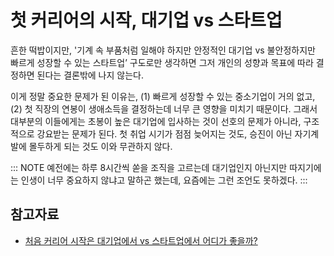 # 첫 커리어의 시작, 대기업 vs 스타트업

흔한 떡밥이지만, '기계 속 부품처럼 일해야 하지만 안정적인 대기업 vs 불안정하지만 빠르게 성장할 수 있는 스타트업’ 구도로만 생각하면 그저 개인의 성향과 목표에 따라 결정하면 된다는 결론밖에 나지 않는다.

이게 정말 중요한 문제가 된 이유는, (1) 빠르게 성장할 수 있는 중소기업이 거의 없고, (2) 첫 직장의 연봉이 생애소득을 결정하는데 너무 큰 영향을 미치기 때문이다. 그래서 대부분의 이들에게는 초봉이 높은 대기업에 입사하는 것이 선호의 문제가 아니라, 구조적으로 강요받는 문제가 된다. 첫 취업 시기가 점점 늦어지는 것도, 승진이 아닌 자기계발에 몰두하게 되는 것도 이와 무관하지 않다.

::: NOTE
예전에는 하루 8시간씩 쏟을 조직을 고르는데 대기업인지 아닌지만 따지기에는 인생이 너무 중요하지 않냐고 말하곤 했는데, 요즘에는 그런 조언도 못하겠다. 
:::

## 참고자료

- [처음 커리어 시작은 대기업에서 vs 스타트업에서 어디가 좋을까?](https://github.com/toss/frontend-fundamentals/discussions/172)
